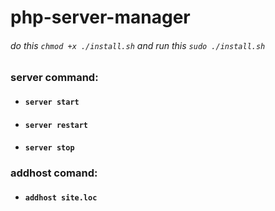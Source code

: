 # php-server-manager
###### do this `chmod +x ./install.sh` and run this `sudo ./install.sh`

### server command:
- #### `server start`
- #### `server restart`
- #### `server stop`

### addhost comand:
- #### `addhost site.loc`
